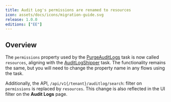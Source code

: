 ```yaml
---
title: Audit Log's permissions are renamed to resources
icon: assets/docs/icons/migration-guide.svg
release: 1.0.0
editions: ["EE"]
---
```


## Overview

The `permissions` property used by the [PurgeAuditLogs](/plugins/core/log-ee/io.kestra.plugin.ee.core.log.purgeauditlogs) task is now called `resources`, aligning with the [AuditLogShipper](/plugins/core/log-ee/io.kestra.plugin.ee.core.log.auditlogshipper) task. The functionality remains the same, but you will need to change the property name in any flows using the task.

Additionally, the API, `/api/v1{/tenant}/auditlog/search`: filter on `permissions` is replaced by `resources`. This change is also reflected in the UI filter on the **Audit Logs** page.
